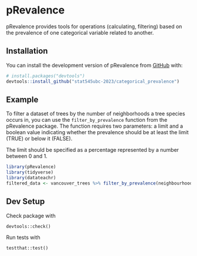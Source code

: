 
<!-- README.md is generated from README.Rmd. Please edit that file -->

# pRevalence

pRevalence provides tools for operations (calculating, filtering) based
on the prevalence of one categorical variable related to another.

## Installation

You can install the development version of pRevalence from
[GitHub](https://github.com/) with:

``` r
# install.packages("devtools")
devtools::install_github("stat545ubc-2023/categorical_prevalence")
```

## Example

To filter a dataset of trees by the number of neighborhoods a tree
species occurs in, you can use the `filter_by_prevalence` function from
the pRevalence package. The function requires two parameters: a limit
and a boolean value indicating whether the prevalence should be at least
the limit (TRUE) or below it (FALSE).

The limit should be specified as a percentage represented by a number
between 0 and 1.

``` r
library(pRevalence)
library(tidyverse)
library(datateachr)
filtered_data <- vancouver_trees %>% filter_by_prevalence(neighbourhood_name, genus_name, limit=0.2, at_least = TRUE)
```

## Dev Setup

Check package with

    devtools::check()

Run tests with

    testthat::test()
